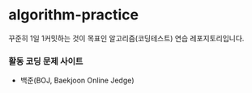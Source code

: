 # algorithm-practice
꾸준히 1일 1커밋하는 것이 목표인 알고리즘(코딩테스트) 연습 레포지토리입니다.

### 활동 코딩 문제 사이트
* 백준(BOJ, Baekjoon Online Jedge)